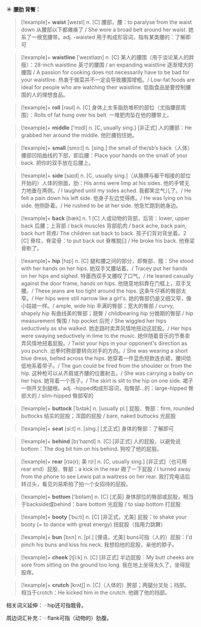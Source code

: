 ☀ <span class="category">**腰肋 背臀：**</span>
>[!example]+ <span class="vocabulary">**waist**</span> [weɪst] 
> <span class="definition">n. [C] 腰部，腰：</span>to paralyse from the waist down 从腰部以下都瘫痪了 / She wore a broad belt around her waist. 她系了一根宽腰带。<span class="definition">adj. -waisted 用于构成形容词，指有某类腰的：</span>了解即可
           
>[!example]+ <span class="vocabulary">**waistline**</span> [ˈweɪstlaɪn]
> <span class="definition">n. [C] 某人的腰围（用于谈论某人的胖瘦）：28-inch waistline 英寸的腰围 / an expanding waistline 逐渐增大的腰围 / A passion for cooking does not necessarily have to be bad for your waistline. 热衷于做菜并不一定会导致腰围增粗。/ Low-fat foods are ideal for people who are watching their waistline. 低脂食品是要控制腰围的人的理想食品。

>[!example]+ <span class="vocabulary">**roll**</span> [rəʊl] 
> <span class="definition">n. [C] 身体上太多脂肪堆积的部位（尤指腰部周围）：</span>Rolls of fat hung over his belt. 一堆肥肉坠在他的腰带上。

>[!example]+ <span class="vocabulary">**middle**</span> ['mɪdl] 
> <span class="definition">n. [C, usually sing.] [非正式] 人的腰部：</span>He grabbed her around the middle. 他拦腰抱住她。

>[!example]+ <span class="vocabulary">**small**</span> [smɔ:l] 
> <span class="definition">n. [sing.] the small of the/sb’s back（人体）腰部凹陷曲线的下部，即后腰：</span>Place your hands on the small of your back. 把你的双手放在后腰上。

>[!example]+ <span class="vocabulary">**side**</span> [saɪd] 
> <span class="definition">n. [C, usually sing.]（从胳膊与躯干相接的部位开始的）人体的侧面，肋：</span>His arms were limp at his sides. 他的手臂无力地垂在两侧。/ I laughed until my sides ached. 我都笑岔气儿了。/ He felt a pain down his left side. 他身子左边觉得疼。/ He was lying on his side. 他侧卧着。/ He rushed to be at her side. 他急忙跑到她身边。

>[!example]+ <span class="vocabulary">**back**</span> [bæk] 
> <span class="definition">n. 1 [C] 人或动物的背部，后背：</span>lower, upper back 后腰；上背部 / back muscles 背部肌肉 / back ache, back pain, back hurt 背疼/ The children sat back to back. 孩子们背对背坐着。<span class="definition">2 [C] 脊柱，脊梁骨：</span>to put back out 脊椎脱臼 / He broke his back. 他脊梁骨断了。
           
>[!example]+ <span class="vocabulary">**hip**</span> [hɪp]
> <span class="definition">n. [C] 腿和腰之间的部分，即臀部、髋：</span>She stood with her hands on her hips. 她双手叉腰站着。/ Tracey put her hands on her hips and sighed. 特蕾西双手叉腰叹了口气。/ He leaned casually against the door frame, hands on hips. 他随意地斜靠在门框上，双手叉腰。/ These jeans are too tight around the hips. 这条牛仔裤的臀部太窄。/ Her hips were still narrow like a girl's. 她的臀部仍是又细又窄，像小姑娘一样。/ ample, wide hip 丰满的臀部；宽大的臀部 / curvy, shapely hip 有曲线美的臀部；翘臀 / childbearing hip 分娩期的臀部 / hip measurement 臀围 / hip pocket 后兜 / She wiggled her hips seductively as she walked. 她走路时卖弄风情地扭动这屁股。/ Her hips were swaying seductively in time to the music. 她伴随着音乐的节奏卖弄风情地扭着屁股。/ Twist your hips in your opponent's direction as you punch. 出拳时胯部要转向对手的方向。/ She was wearing a short blue dress, belted across the hips. 她穿着一件蓝色短款连衣裙，腰间低低地系着带子。/ The gun could be fired from the shoulder or from the hip. 这种枪可以从齐肩或齐腰的位置射击。/ She was carrying a baby on her hips. 她背着一个孩子。/ The skirt is slit to the hip on one side. 裙子一侧开叉到腿根。<span class="definition">adj. -hipped构成形容词，指臀部…的：</span>large-hipped 臀部大的 / slim-hipped 臀部窄的
           
>[!example]+ <span class="vocabulary">**buttock**</span> [ˈbʌtək]
> <span class="definition">n. [usually pl.] 屁股、臀部：</span>firm, rounded buttocks 结实的屁股；浑圆的屁股 / bare, naked buttocks 光屁股

>[!example]+ <span class="vocabulary">**seat**</span> [si:t] 
> <span class="definition">n. [sing.] [尤正式] 身体的臀部：</span>了解即可

>[!example]+ <span class="vocabulary">**behind**</span> [bɪ'haɪnd] 
> <span class="definition">n. [C] [非正式] 人的屁股，以避免说bottom：</span>The dog bit him on his behind. 狗咬了他的屁股。

>[!example]+ <span class="vocabulary">**rear**</span> [rɪə(r); 美 rɪr]
> <span class="definition">n. [C, usually sing.] [非正式]（也可用rear end）屁股、臀部：</span>a kick in the rear 踢了一下屁股 / I turned away from the phone to see Lewis pat a waitress on her rear. 我打完电话后转过头，看见刘易斯拍了拍一个女招待的屁股。
 
>[!example]+ <span class="vocabulary">**bottom**</span> ['bɒtəm] 
> <span class="definition">n. [C] [尤英] 身体部位的臀部或屁股，相当于backside或behind：</span>bare bottom 光屁股 / to slap bottom 打屁股
        
>[!example]+ <span class="vocabulary">**booty**</span> [ˈbu:ti]
> <span class="definition">n. [C] [非正式，尤美] 屁股：</span>to shake your booty (= to dance with great energy) 扭屁股（指用力跳舞）
           
>[!example]+ <span class="vocabulary">**bun**</span> [bʌn]
> <span class="definition">n. [pl.] [俚语，尤美] buns可指（人的）屁股：</span>I'd pinch his buns and kiss his neck. 我想掐他的屁股，亲他的脖子。

>[!example]+ <span class="vocabulary">**cheek**</span> [tʃi:k] 
> <span class="definition">n. [C] [非正式] 半边屁股：</span>My butt cheeks are sore from sitting on the ground too long. 我在地上坐得太久了，坐得屁股疼。
           
>[!example]+ <span class="vocabulary">**crutch**</span> [krʌtʃ]
> <span class="definition">n. [C]（人体的）胯部；两腿分叉处；裆部。相当于crotch：</span>He kicked him in the crutch. 他踢了他的裆部。
 
相关词义延伸：
· hip还可指髋骨。

周边词汇补充：
· flank可指（动物的）肋腹。


